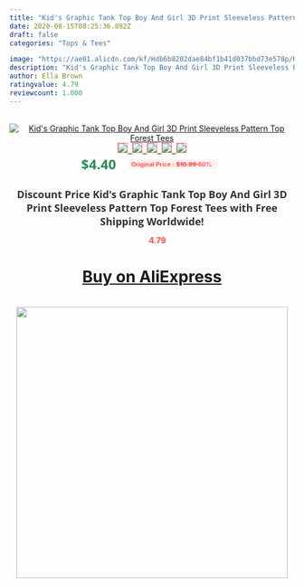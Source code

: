 ```yaml
---
title: "Kid's Graphic Tank Top Boy And Girl 3D Print Sleeveless Pattern Top Forest Tees"
date: 2020-08-15T08:25:36.892Z
draft: false
categories: "Tops & Tees"

image: "https://ae01.alicdn.com/kf/Hdb6b8202dae84bf1b41d037bbd73e578p/Kid-s-Graphic-Tank-Top-Boy-And-Girl-3D-Print-Sleeveless-Pattern-Top-Forest-Tees.jpg"
description: "Kid's Graphic Tank Top Boy And Girl 3D Print Sleeveless Pattern Top Forest Tees"
author: Ella Brown
ratingvalue: 4.79
reviewcount: 1.000
---
```

<br>
<div style="text-align: center;">
<a href="https://s.click.aliexpress.com/e/_9gsPMh" target="_blank" rel="nofollow noopener noreferrer"><img alt="Kid's Graphic Tank Top Boy And Girl 3D Print Sleeveless Pattern Top Forest Tees" class="magnifier-image" src="https://ae01.alicdn.com/kf/Hdb6b8202dae84bf1b41d037bbd73e578p/Kid-s-Graphic-Tank-Top-Boy-And-Girl-3D-Print-Sleeveless-Pattern-Top-Forest-Tees.jpg_640x640.jpg">
<br>
<img style="border:1px solid salmon" src="https://ae01.alicdn.com/kf/Hdb6b8202dae84bf1b41d037bbd73e578p/Kid-s-Graphic-Tank-Top-Boy-And-Girl-3D-Print-Sleeveless-Pattern-Top-Forest-Tees.jpg_120x120.jpg">&nbsp;&nbsp;<img style="border:1px solid salmon" src="https://ae01.alicdn.com/kf/He374d67241944f92be47b25752660336K/Kid-s-Graphic-Tank-Top-Boy-And-Girl-3D-Print-Sleeveless-Pattern-Top-Forest-Tees.jpg_120x120.jpg">&nbsp;&nbsp;<img style="border:1px solid salmon" src="_120x120.jpg">&nbsp;&nbsp;<img style="border:1px solid salmon" src="_120x120.jpg">&nbsp;&nbsp;<img style="border:1px solid salmon" src="_120x120.jpg"></a></div><br0>
<div style="text-align: center;"><span style="background-color: white; border: 0px; box-sizing: border-box; color: seagreen; display: inline-block; font-family: &quot;open sans&quot; , &quot;arial&quot; , &quot;helvetica&quot; , sans-serif , &quot;heiti&quot;; font-size: 24px; font-stretch: inherit; font-weight: 700; line-height: inherit; margin: 0px 10px 0px 0px; padding: 0px; vertical-align: middle;">$4.40 </span>
<span style="background: rgb(255 , 241 , 241); border-radius: 3px; border: 0px; box-sizing: border-box; color: #ff4747; display: inline-block; font-family: inherit; font-size: 12px; font-stretch: inherit; font-style: inherit; font-variant: inherit; font-weight: 600; line-height: inherit; margin: 0px; padding: 2px 5px; transform: scale(0.9); vertical-align: middle;">Original Price : <b style="text-decoration: line-through;">$10.99 </b> 60%&nbsp;&nbsp;</span></div>
<h1 style="color: #333333; display: inline-block; font-family: &quot;open sans&quot; , &quot;arial&quot; , &quot;helvetica&quot; , sans-serif , &quot;heiti&quot;; font-size: 18px; font-stretch: inherit; font-weight: 700; text-align: center;">Discount Price Kid's Graphic Tank Top Boy And Girl 3D Print Sleeveless Pattern Top Forest Tees with Free Shipping Worldwide!</h1>
<div style="color: #ff4747; text-align: center;">
<img src="https://4.bp.blogspot.com/-M0ZcTcb-5uY/XleCXlxnR4I/AAAAAAAAAEc/OrjgMkXV1oMQFaCRZj5HQwOCBcu3w1FegCPcBGAYYCw/s1600/star.png" style="height: 15px;">&nbsp;<b>4.79</b></div>
<div class="button_cont" align="center"><a class="buynow_a" href="https://s.click.aliexpress.com/e/_9gsPMh" target="_blank" rel="nofollow noopener noreferrer"><H1>Buy on AliExpress</H1></a></div><br>
<div class="separator" style="clear: both; text-align: center;">
<img src="https://lh3.googleusercontent.com/-pTy5HemUv9M/XlePHvY0dAI/AAAAAAAAAE4/0nX5iRUoIWY8eMW9Dpxeirr157OZliDIgCLcBGAsYHQ/s1600/badge.gif" width="480">
</div>
